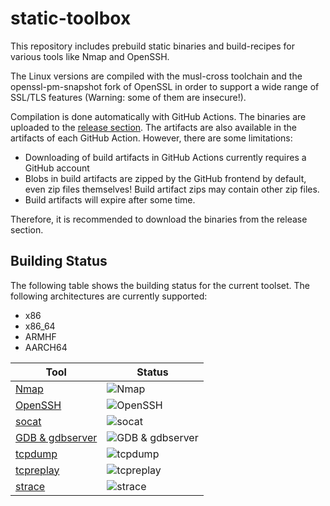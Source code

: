 # static-toolbox

This repository includes prebuild static binaries and build-recipes for various tools like Nmap and OpenSSH.

The Linux versions are compiled with the musl-cross toolchain and the openssl-pm-snapshot fork of OpenSSL in order to support a wide range of SSL/TLS features (Warning: some of them are insecure!).

Compilation is done automatically with GitHub Actions. The binaries are uploaded to the [release section](https://github.com/godylockz/static-toolbox/releases). The artifacts are also available in the artifacts of each GitHub Action. However, there are some limitations:

* Downloading of build artifacts in GitHub Actions currently requires a GitHub account
* Blobs in build artifacts are zipped by the GitHub frontend by default, even zip files themselves! Build artifact zips may contain other zip files.
* Build artifacts will expire after some time.

Therefore, it is recommended to download the binaries from the release section.

## Building Status

The following table shows the building status for the current toolset. The following architectures are currently supported:

* x86
* x86_64
* ARMHF
* AARCH64

| Tool | Status |
| ---- | ------ |
|[Nmap](https://github.com/godylockz/static-toolbox/actions?query=workflow%3A%22Nmap%22)|![Nmap](https://github.com/godylockz/static-toolbox/workflows/Nmap/badge.svg)|
|[OpenSSH](https://github.com/godylockz/static-toolbox/actions?query=workflow%3A%22OpenSSH%22)|![OpenSSH](https://github.com/godylockz/static-toolbox/workflows/OpenSSH/badge.svg)|
|[socat](https://github.com/godylockz/static-toolbox/actions?query=workflow%3A%22socat%22)|![socat](https://github.com/godylockz/static-toolbox/workflows/socat/badge.svg)|
|[GDB & gdbserver](https://github.com/godylockz/static-toolbox/actions?query=workflow%3AGDB)|![GDB & gdbserver](https://github.com/godylockz/static-toolbox/workflows/GDB%20&%20gdbserver/badge.svg)|
|[tcpdump](https://github.com/godylockz/static-toolbox/actions?query=workflow%3A%22tcpdump%22)|![tcpdump](https://github.com/godylockz/static-toolbox/workflows/tcpdump/badge.svg)|
|[tcpreplay](https://github.com/godylockz/static-toolbox/actions?query=workflow%3A%22tcpreplay%22)|![tcpreplay](https://github.com/godylockz/static-toolbox/workflows/tcpreplay/badge.svg)|
|[strace](https://github.com/godylockz/static-toolbox/actions?query=workflow%3A%22strace%22)|![strace](https://github.com/godylockz/static-toolbox/workflows/strace/badge.svg)|
